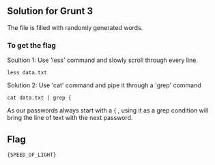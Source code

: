 
## Solution for Grunt 3

The file is filled with randomly generated words.

### To get the flag

Soultion 1: Use 'less' command and slowly scroll through every line.

```
less data.txt
```

Solution 2: Use 'cat' command and pipe it through a 'grep' command

```
cat data.txt | grep {
```

As our passwords always start with a { , using it as a grep condition will bring the line of text with the next password.

## Flag

```
{SPEED_OF_LIGHT}
```
